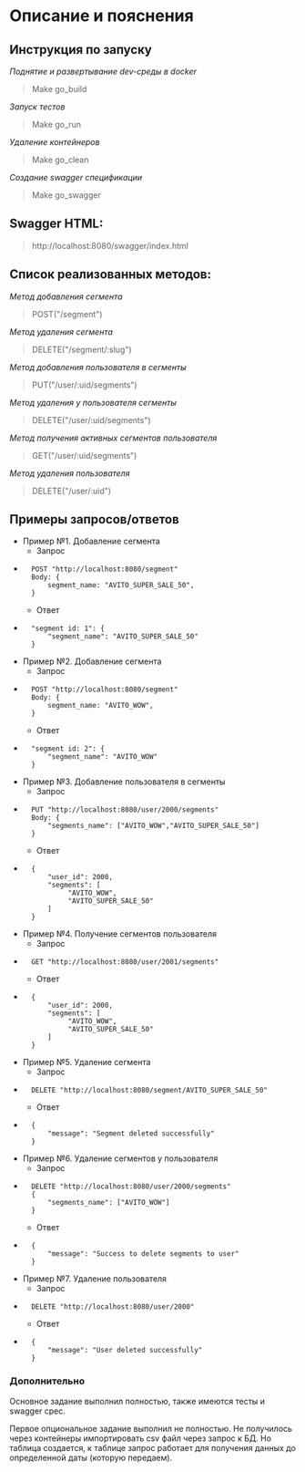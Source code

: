 # Описание и пояснения
## Инструкция по запуску
*Поднятие и развертывание dev-среды в docker*
>Make go_build

*Запуск тестов*
>Make go_run

*Удаление контейнеров*
>Make go_сlean

*Создание swagger спецификации*
>Make go_swagger

## Swagger HTML:
>http://localhost:8080/swagger/index.html

## Список реализованных методов:

*Метод добавления сегмента*
>POST("/segment")

*Метод удаления сегмента*
>DELETE("/segment/:slug")

*Метод добавления пользователя в сегменты*
>PUT("/user/:uid/segments")

*Метод удаления у пользователя сегменты*
>DELETE("/user/:uid/segments")

*Метод получения активных сегментов пользователя*
>GET("/user/:uid/segments")

*Метод удаления пользователя*
>DELETE("/user/:uid")

## Примеры запросов/ответов
-   Пример №1. Добавление сегмента
    - Запрос
*       POST "http://localhost:8080/segment"  
        Body: {  
            segment_name: "AVITO_SUPER_SALE_50",  
        }

    - Ответ 
*       "segment id: 1": {  
            "segment_name": "AVITO_SUPER_SALE_50"  
        }
- Пример №2. Добавление сегмента
    - Запрос
*       POST "http://localhost:8080/segment"  
        Body: {  
            segment_name: "AVITO_WOW",  
        }

    - Ответ
*       "segment id: 2": {  
            "segment_name": "AVITO_WOW"  
        }
- Пример №3. Добавление пользователя в сегменты
    - Запрос
*       PUT "http://localhost:8080/user/2000/segments"
        Body: {
            "segments_name": ["AVITO_WOW","AVITO_SUPER_SALE_50"]
        }

    - Ответ
*       {
            "user_id": 2000,
            "segments": [
                 "AVITO_WOW",
                 "AVITO_SUPER_SALE_50"
            ]
        }
- Пример №4. Получение сегментов пользователя
    - Запрос
*       GET "http://localhost:8080/user/2001/segments"

    - Ответ
*       {
            "user_id": 2000,
            "segments": [
                 "AVITO_WOW",
                 "AVITO_SUPER_SALE_50"
            ]
        }
- Пример №5. Удаление сегмента
    - Запрос
*       DELETE "http://localhost:8080/segment/AVITO_SUPER_SALE_50"

    - Ответ
*       {
            "message": "Segment deleted successfully"
        }
- Пример №6. Удаление сегментов у пользователя
    - Запрос
*       DELETE "http://localhost:8080/user/2000/segments"
        {
            "segments_name": ["AVITO_WOW"]
        }
    - Ответ
*       {
            "message": "Success to delete segments to user"
        }
- Пример №7. Удаление пользователя
    - Запрос
*       DELETE "http://localhost:8080/user/2000"

    - Ответ
*       {
            "message": "User deleted successfully"
        }


### Дополнительно
  Основное задание выполнил полностью, также имеются тесты и swagger cpec.

  Первое опциональное задание выполнил не полностью.
  Не получилось через контейнеры импортировать csv файл через запрос к БД.
  Но таблица создается, к таблице запрос работает для получения данных до определенной даты (которую передаем).